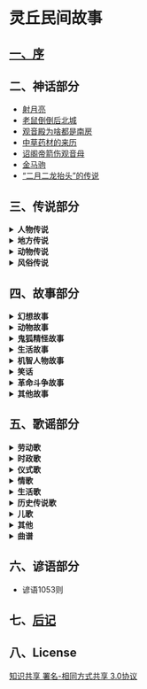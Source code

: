 # 灵丘民间故事

## [一、序](序.md)

## 二、神话部分

* [射月亮](神话部分/射月亮.md)
* [老鼠倒倒后北城](神话部分/老鼠倒倒后北城.md)
* [观音殿为啥都是南房](神话部分/观音殿为啥都是南房.md)
* [中草药材的来历](神话部分/中草药材的来历.md)
* [诏阁帝箭伤观音母](神话部分/诏阁帝箭伤观音母.md)
* [金马驹](神话部分/金马驹.md)
* [“二月二龙抬头”的传说](神话部分/“二月二龙抬头”的传说.md)

## 三、传说部分

<details>
<summary><b>人物传说</b></summary>

* [赵武灵王](传说部分/人物传说/赵武灵王.md)
* [刘秀封树](传说部分/人物传说/刘秀封树.md)
* [李存孝的传说故事](传说部分/人物传说/李存孝的传说故事.md)
* [李存孝传说四则](传说部分/人物传说/李存孝传说四则.md)
* [李存孝和“嗡嗡石”](传说部分/人物传说/李存孝和“嗡嗡石”.md)
* [李存孝的脚印](传说部分/人物传说/李存孝的脚印.md)
* [用贤不记仇](传说部分/人物传说/用贤不记仇.md)
* [鲁班相亲](传说部分/人物传说/鲁班相亲.md)
* [卓文君夜奔](传说部分/人物传说/卓文君夜奔.md)
* [张释之执法](传说部分/人物传说/张释之执法.md)
* [诸葛亮和鹅毛扇](传说部分/人物传说/诸葛亮和鹅毛扇.md)
* [关公斩除“王八精”](传说部分/人物传说/关公斩除“王八精”.md)
* [关公磨刀石](传说部分/人物传说/关公磨刀石.md)
* [智用周仓](传说部分/人物传说/智用周仓.md)
* [题扇桥](传说部分/人物传说/题扇桥.md)
* [老爷的名字不外借](传说部分/人物传说/老爷的名字不外借.md)
* [苏东坡画扇结案](传说部分/人物传说/苏东坡画扇结案.md)
* [唐伯虎画扇当钱解难题](传说部分/人物传说/唐伯虎画扇当钱解难题.md)
* [狄青拳打“拦街虎”](传说部分/人物传说/狄青拳打“拦街虎”.md)
* [关于王遵文的传说](传说部分/人物传说/关于王遵文的传说.md)
* [武状元李广金的传说](传说部分/人物传说/武状元李广金的传说.md)
* [杜上化的故事](传说部分/人物传说/杜上化的故事.md)
* [灵丘才子杜上化](传说部分/人物传说/灵丘才子杜上化.md)
* [杜上化的传说](传说部分/人物传说/杜上化的传说.md)
* [李冠洋的传说](传说部分/人物传说/李冠洋的传说.md)
* [神奇的龙诚和尚](传说部分/人物传说/神奇的龙诚和尚.md)
* [杨丙惠坐城隍](传说部分/人物传说/杨丙惠坐城隍.md)
* [“海底捞月”的武举](传说部分/人物传说/“海底捞月”的武举.md)
* [王十万的故事](传说部分/人物传说/王十万的故事.md)
* [王十万的传说](传说部分/人物传说/王十万的传说.md)
* [白求恩在灵丘](传说部分/人物传说/白求恩在灵丘.md)
* [安义的故事](传说部分/人物传说/安义的故事.md)
* [一碗凉粉](传说部分/人物传说/一碗凉粉.md)
</details>

<details>
<summary><b>地方传说</b></summary>

* [灵丘县的来历](传说部分/地方传说/灵丘县的来历.md)
* [灵丘县“九景十八拗”的来历](传说部分/地方传说/灵丘县“九景十八拗”的来历.md)
* [塔井三奇觉山寺](传说部分/地方传说/塔井三奇觉山寺.md)
* [白马刨泉白马寺](传说部分/地方传说/白马刨泉白马寺.md)
* [松柏不乱邓峰寺](传说部分/地方传说/松柏不乱邓峰寺.md)
* [毛驴驮水黄台寺](传说部分/地方传说/毛驴驮水黄台寺.md)
* [早种晚收禅庵寺](传说部分/地方传说/早种晚收禅庵寺.md)
* [钟鼓倒吊大云寺](传说部分/地方传说/钟鼓倒吊大云寺.md)
* [一树双影双峰寺](传说部分/地方传说/一树双影双峰寺.md)
* [滴水成钟龙泉寺](传说部分/地方传说/滴水成钟龙泉寺.md)
* [有影无踪天堂寺](传说部分/地方传说/有影无踪天堂寺.md)
* [糟里没酒喝，梭里没布穿](传说部分/地方传说/糟里没酒喝，梭里没布穿.md)
* [水芦（路）不撑船，门头在水面](传说部分/地方传说/水芦（路）不撑船，门头在水面.md)
* [驼水不驮水，古之河常驮水](传说部分/地方传说/驼水不驮水，古之河常驮水.md)
* [三山不在山，荞麦川尽在山](传说部分/地方传说/三山不在山，荞麦川尽在山.md)
* [城西有个东河南，城东有个西马圈](传说部分/地方传说/城西有个东河南，城东有个西马圈.md)
* [北面有个南兑沟，南面有个上北泉](传说部分/地方传说/北面有个南兑沟，南面有个上北泉.md)
* [小寨不算小，大地不显眼](传说部分/地方传说/小寨不算小，大地不显眼.md)
* [长城没有城，下关不是关](传说部分/地方传说/长城没有城，下关不是关.md)
* [大黄岭出白土，烟熏崖不见炭](传说部分/地方传说/大黄岭出白土，烟熏崖不见炭.md)
* [月翻落照月翻寺](传说部分/地方传说/月翻落照月翻寺.md)
* [鲁班造觉山塔](传说部分/地方传说/鲁班造觉山塔.md)
* [鸠龙岗的来历](传说部分/地方传说/鸠龙岗的来历.md)
* [煤窑鞍](传说部分/地方传说/煤窑鞍.md)
* [手托崖的传说（之一）](传说部分/地方传说/手托崖的传说（之一）.md)
* [手托崖的传说（之二）](传说部分/地方传说/手托崖的传说（之二）.md)
* [腰站的来历](传说部分/地方传说/腰站的来历.md)
* [天沟的来历](传说部分/地方传说/天沟的来历.md)
* [云彩岭的来历](传说部分/地方传说/云彩岭的来历.md)
* [老虎眼山的来历](传说部分/地方传说/老虎眼山的来历.md)
* [凤凰尖与暖泉镇的传说](传说部分/地方传说/凤凰尖与暖泉镇的传说.md)
* [石牛地的传说](传说部分/地方传说/石牛地的传说.md)
* [含水村的来历](传说部分/地方传说/含水村的来历.md)
* [王长胳膊赵长腿](传说部分/地方传说/王长胳膊赵长腿.md)
* [“车道壕”和“牛蹄印”](传说部分/地方传说/“车道壕”和“牛蹄印”.md)
* [南沟里的传说](传说部分/地方传说/南沟里的传说.md)
* [石人儿和扭扭松](传说部分/地方传说/石人儿和扭扭松.md)
* [牛郎山上的神龙](传说部分/地方传说/牛郎山上的神龙.md)
* [小彦村的来历](传说部分/地方传说/小彦村的来历.md)
</details>

<details>
<summary><b>动物传说</b></summary>

* [狍子的上唇为啥有道缝](传说部分/动物传说/狍子的上唇为啥有道缝.md)
* [牛为啥没有上门牙](传说部分/动物传说/牛为啥没有上门牙.md)
* [仙狗送粮](传说部分/动物传说/仙狗送粮.md)
* [蛄、鸪讨封](传说部分/动物传说/蛄、鸪讨封.md)
* [关于喜鹊的传说](传说部分/动物传说/关于喜鹊的传说.md)
* [公鸡叫鸣为何来](传说部分/动物传说/公鸡叫鸣为何来.md)
* [人吃狗衣禄的传说](传说部分/动物传说/人吃狗衣禄的传说.md)
* [猫狗不合的由来](传说部分/动物传说/猫狗不合的由来.md)
</details>

<details>
<summary><b>风俗传说</b></summary>

* [“腊八人”的传说（之一）](传说部分/风俗传说/“腊八人”的传说（之一）.md)
* [“腊八人”的传说（之二）](传说部分/风俗传说/“腊八人”的传说（之二）.md)
* [腊八粥的传说](传说部分/风俗传说/腊八粥的传说.md)
</details>

## 四、故事部分

<details>
<summary><b>幻想故事</b></summary>

* [赊三与现二](故事部分/幻想故事/赊三与现二.md)
* [人心不足蛇吞相](故事部分/幻想故事/人心不足蛇吞相.md)
* [三个闺女寻人家](故事部分/幻想故事/三个闺女寻人家.md)
* [神棍儿](故事部分/幻想故事/神棍儿.md)
* [人为财死，鸟为食亡](故事部分/幻想故事/人为财死，鸟为食亡.md)
* [苍蝇的来历](故事部分/幻想故事/苍蝇的来历.md)
* [瓦盆告状](故事部分/幻想故事/瓦盆告状.md)
* [观音是谁](故事部分/幻想故事/观音是谁.md)
* [金银与脚板](故事部分/幻想故事/金银与脚板.md)
* [巍山盗宝](故事部分/幻想故事/巍山盗宝.md)
* [娘娘庙的来历](故事部分/幻想故事/娘娘庙的来历.md)
* [老大和老二](故事部分/幻想故事/老大和老二.md)
* [媳妇变驴](故事部分/幻想故事/媳妇变驴.md)
* [高僧与心](故事部分/幻想故事/高僧与心.md)
* [黄狗耕地](故事部分/幻想故事/黄狗耕地.md)
* [“原来我娘就是佛”](故事部分/幻想故事/“原来我娘就是佛”.md)
* [求活佛](故事部分/幻想故事/求活佛.md)
* [聚宝盆](故事部分/幻想故事/聚宝盆.md)
* [孝顺不孝顺天知道](故事部分/幻想故事/孝顺不孝顺天知道.md)
* [乞丐秀才](故事部分/幻想故事/乞丐秀才.md)
</details>

<details>
<summary><b>动物故事</b></summary>

* [蛤蟆和燕子](故事部分/动物故事/蛤蟆和燕子.md)
* [猫和耗子的故事](故事部分/动物故事/猫和耗子的故事.md)
* [无义之人不可交，哪有真心挂树梢](故事部分/动物故事/无义之人不可交，哪有真心挂树梢.md)
* [害人亦害已](故事部分/动物故事/害人亦害已.md)
* [燕子报恩怨](故事部分/动物故事/燕子报恩怨.md)
* [老虎报恩](故事部分/动物故事/老虎报恩.md)
* [毛猴儿姥姥](故事部分/动物故事/毛猴儿姥姥.md)
* [耗子娶媳妇](故事部分/动物故事/耗子娶媳妇.md)
</details>

<details>
<summary><b>鬼狐精怪故事</b></summary>

* [阎王设计拿彭松](故事部分/鬼狐精怪故事/阎王设计拿彭松.md)
* [三爬子的传说](故事部分/鬼狐精怪故事/三爬子的传说.md)
* [鱼石崖的传说](故事部分/鬼狐精怪故事/鱼石崖的传说.md)
* [张打渔和县官](故事部分/鬼狐精怪故事/张打渔和县官.md)
* [门环环货郎哥与老狼精](故事部分/鬼狐精怪故事/门环环货郎哥与老狼精.md)
* [蛤蟆胎](故事部分/鬼狐精怪故事/蛤蟆胎.md)
* [寒淤地的来历](故事部分/鬼狐精怪故事/寒淤地的来历.md)
* [大白狼和小红狼](故事部分/鬼狐精怪故事/大白狼和小红狼.md)
* [智除蚰蜒精](故事部分/鬼狐精怪故事/智除蚰蜒精.md)
* [镇山石的传说](故事部分/鬼狐精怪故事/镇山石的传说.md)
</details>

<details>
<summary><b>生活故事</b></summary>

* [憨虎进城](故事部分/生活故事/憨虎进城.md)
* [勤招宝、懒引屎](故事部分/生活故事/勤招宝、懒引屎.md)
* [输死鬼与偷人贼](故事部分/生活故事/输死鬼与偷人贼.md)
* [勤与俭](故事部分/生活故事/勤与俭.md)
* [父行子效](故事部分/生活故事/父行子效.md)
* [三两银子学手艺](故事部分/生活故事/三两银子学手艺.md)
* [引虎下山](故事部分/生活故事/引虎下山.md)
* [哥俩下城](故事部分/生活故事/哥俩下城.md)
* [懒夫妻](故事部分/生活故事/懒夫妻.md)
* [吃嘴儿](故事部分/生活故事/吃嘴儿.md)
* [羊倌升天](故事部分/生活故事/羊倌升天.md)
* [媳妇念诵哩](故事部分/生活故事/媳妇念诵哩.md)
* [懒汉求神](故事部分/生活故事/懒汉求神.md)
* [猜黑豆](故事部分/生活故事/猜黑豆.md)
* [投帕选夫](故事部分/生活故事/投帕选夫.md)
* [傻小子](故事部分/生活故事/傻小子.md)
* [吹灯](故事部分/生活故事/吹灯.md)
* [乌木孩子](故事部分/生活故事/乌木孩子.md)
* [“蓝茄子”老汉在哪里](故事部分/生活故事/“蓝茄子”老汉在哪里.md)
* [撞街起名](故事部分/生活故事/撞街起名.md)
* [穷老道补扇](故事部分/生活故事/穷老道补扇.md)
* [买琵琶](故事部分/生活故事/买琵琶.md)
* [行酒令](故事部分/生活故事/行酒令.md)
* [傻儿子学手艺](故事部分/生活故事/傻儿子学手艺.md)
* [助贼偷鞋](故事部分/生活故事/助贼偷鞋.md)
* [敬老媳](故事部分/生活故事/敬老媳.md)
* [克字](故事部分/生活故事/克字.md)
* [一鸣惊人](故事部分/生活故事/一鸣惊人.md)
* [一屁断交](故事部分/生活故事/一屁断交.md)
* [皇帝招婿](故事部分/生活故事/皇帝招婿.md)
* [纨扇与宝箭](故事部分/生活故事/纨扇与宝箭.md)
* [财迷精的后事](故事部分/生活故事/财迷精的后事.md)
* [山汉儿老婆骂长街](故事部分/生活故事/山汉儿老婆骂长街.md)
* [白花教书](故事部分/生活故事/白花教书.md)
* [罗金罐遭雷劈](故事部分/生活故事/罗金罐遭雷劈.md)
* [山汉儿和城汉儿](故事部分/生活故事/山汉儿和城汉儿.md)
* [仨可怜](故事部分/生活故事/仨可怜.md)
* [大风刮了个光杆杆](故事部分/生活故事/大风刮了个光杆杆.md)
* [十头牛与十斤油](故事部分/生活故事/十头牛与十斤油.md)
* [公公告媳妇挨了打](故事部分/生活故事/公公告媳妇挨了打.md)
* [懒弟兄](故事部分/生活故事/懒弟兄.md)
* [女婿赴席](故事部分/生活故事/女婿赴席.md)
* [黄熬骂娘](故事部分/生活故事/黄熬骂娘.md)
* [村妇整治赖和尚](故事部分/生活故事/村妇整治赖和尚.md)
* [笨学生](故事部分/生活故事/笨学生.md)
* [活宝](故事部分/生活故事/活宝.md)
</details>

<details>
<summary><b>机智人物故事</b></summary>

* [王维买药](故事部分/机智人物故事/王维买药.md)
* [寿宴中作咬尾诗](故事部分/机智人物故事/寿宴中作咬尾诗.md)
* [书生同路](故事部分/机智人物故事/书生同路.md)
* [卖高帽的人](故事部分/机智人物故事/卖高帽的人.md)
* [难三婿](故事部分/机智人物故事/难三婿.md)
* [聪慧当家把梨分](故事部分/机智人物故事/聪慧当家把梨分.md)
* [白吃的故事](故事部分/机智人物故事/白吃的故事.md)
* [翁婿斗智](故事部分/机智人物故事/翁婿斗智.md)
* [樵夫公治长](故事部分/机智人物故事/樵夫公治长.md)
* [半升麻籽走江南](故事部分/机智人物故事/半升麻籽走江南.md)
* 三个女婿
* 老“溜”
* 三个女婿对酒令
* 鬼难擒
* 三个女婿拜寿
* 王老大住店
* 狗剩和狼不吃
* 马骨头与千里马
* 天黑看不着
* 聪明的三媳妇
* 三女婿对诗戏岳父
* 出穷对
* 出来看
* 以诗别人
* 谢学士的故事.....
* 四女婿对诗
</details>

<details>
<summary><b>笑话</b></summary>

* [媳妇分鸡](故事部分/笑话/媳妇分鸡.md)
* [谷面糊糊咬人哩](故事部分/笑话/谷面糊糊咬人哩.md)
* [赚便宜](故事部分/笑话/赚便宜.md)
* 大黄狗没在了
* 车与菜
* 接运
* 画信
* 节省
* 学懒
* 母与子
* 倒话人家
* 秃舌闺女
* 口干
* 一个考生
* 学够了
* 李二家的笑话
* 笨孩念书
* 能否动土
* 问“二”字
* 教儿子识字
* 身上没菜光丟象牙了
* 好好先生
* 精货郎与傻村妇
* 保密
* 先生这一手真绝
* 东皮先生
* 谁在偷吃：
* 老虎吃人
* 不怕老婆的人
* 善忘
* 游文庙
* 傻哥哥愣弟
* 作料单
* 怕老婆
* 起名字
* 借口袋
</details>

<details>
<summary><b>革命斗争故事</b></summary>

* [全国民兵战斗英雄刘九江的故事](故事部分/革命斗争故事/全国民兵战斗英雄刘九江的故事.md)
* 姬纪海大摆地雷阵
* 宁死不屈斥日寇
* 刀劈阎子堂
</details>

<details>
<summary><b>其他故事</b></summary>

* [梦先生传奇](故事部分/其他故事/梦先生传奇.md)
* 杨庄过年听下关
* 李存孝打虎
* 大姑娘搀醉鬼
* 韩湘子讨封
* 八个小和尚大换工
* 幼女斩蛇
</details>

## 五、歌谣部分

<details>
<summary><b>劳动歌</b></summary>

* [打酸枣](歌谣部分/劳动歌/打酸枣.md)
* 摘花椒
* 交公粮
</details>

<details>
<summary><b>时政歌</b></summary>

* [灵丘是个好地方](歌谣部分/时政歌/灵丘是个好地方.md)
* 灵丘人民唱新歌
* 翻身人民把歌唱
* 翻身不忘共产党
* 十唱共产党
* 拜新年
* 埋地雷歌
* 拥军歌
* 救亡歌
* 云彩岭修路歌
* 嘿啦歌
* 慰问袋
* 民国初年缠脚板谣
* 问蒋介石
* 抗战八年小唱
* 刘庄“三一”惨案歌.
* 灰鬼白志沂
* 槐树开花
* 中国人民不好欺
* 民谣五则
* 打日寇
</details>

<details>
<summary><b>仪式歌</b></summary>

* [念喜歌（新）](歌谣部分/仪式歌/念喜歌（新）.md)
* 念喜歌(旧）
* 酒歌五则
* 行酒令
* 行酒令
</details>

<details>
<summary><b>情歌</b></summary>

* [串河湾](歌谣部分/情歌/串河湾.md)
* 四哥揽长工
* 这么好的东西为不住你
* 扇子计
* 调兵
* 阳春花儿开
* 打樱桃
* 卖菜
* 警五更
* 绣荷包
* 绣荷包（异文）
* 四季歌
* 盼五哥
* 吴哥放羊
* 送亲郎
* 挂红灯
* 送夫郎
* 望情郎
* 送情哥
* 卖胰子
* 张生戏莺莺
</details>

<details>
<summary><b>生活歌</b></summary>

* [女儿经](歌谣部分/生活歌/女儿经.md)
* 媳妇想娘家
* 二姐出嫁
* 生娃娃
* 走西口
* 邋遢老婆
* 担水
* 嫌丈夫
* 寡妇哭夫
* 打败鬼子再团圆
* 催眠谣
* 溪中映出两朵花
* 上冬校
* 民谣四首
</details>

<details>
<summary><b>历史传说歌</b></summary>

* [三国志](歌谣部分/历史传说歌/三国志.md)
* 画扇面
* 孟姜女哭唱十二月花
* 红云
* 庆寿
* 香连串
* 放风筝
* 珍珠倒卷帘
* 珍珠倒卷帘（异文）
* 珍珠倒翻帘
* 王祥卧鱼
</details>

<details>
<summary><b>儿歌</b></summary>

* [红公鸡](歌谣部分/儿歌/红公鸡.md)
* 财主家的四灰皮
* 巧女儿擀面歌
* 民谣二则
* 钉秤
* 童谣三则
* 黑老汉
* 豆皮皮
* 童谣三则
* 笑话儿吊把儿
* 捣捣碓
* 狼打柴
* 编篓篓
* 公鸡公鸡垒窝来
* 牛犊犊
* 捏面人儿
* 过大年响大炮
* 坑得老娘胡到哩
* 窑道的烟
</details>

<details>
<summary><b>其他</b></summary>

* [谝八树](歌谣部分/其他/谝八树.md)
* 对花
* 八路军赛过亲兄弟
* 谁们见过这个事情
* 尼姑思凡
* 飞鸟九九图
* 二十九“子”
* 无影传（一）
* 无影传（二）
* 民谣二首
* 鬼子走了
* 风溜儿
* 地雷阵
</details>

<details>
<summary><b>曲谱</b></summary>

* [打樱桃](歌谣部分/曲谱/打樱桃.md)
* 打樱桃
* 珍珠倒卷帘
* 阳春花儿开
* 枧树开花
* 刘庄“三一”惨案歌
* 谝八树
* 摘花椒
* 卖菜
* 绣荷包
* 二姐出嫁
* 望情郎
* 送亲郎
* 盼五哥
* 打日寇
* 灵丘是个好地方
* 灰鬼白志沂
* 送情郎
* 绣荷包（异文）
* 媳妇想娘家
* 警五更
* 送夫郎
* 张生戏莺莺
* 香连串
* 吴哥放羊
* 飞岛九九图
* 担水
* 挂红灯
* 邋遢老婆
* 尼姑思凡
</details>

## 六、谚语部分

* 谚语1053则

## 七、[后记](后记.md)

## 八、License

[知识共享 署名-相同方式共享 3.0协议](https://creativecommons.org/licenses/by-sa/3.0/deed.zh)
